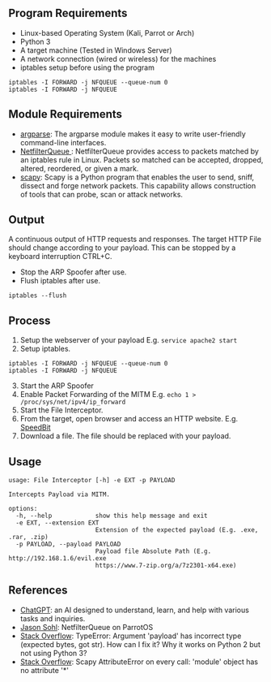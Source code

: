 ## Program Requirements

* Linux-based Operating System (Kali, Parrot or Arch)
* Python 3
* A target machine (Tested in Windows Server)
* A network connection (wired or wireless) for the machines
* iptables setup before using the program
```
iptables -I FORWARD -j NFQUEUE --queue-num 0
iptables -I FORWARD -j NFQUEUE
```

## Module Requirements

* [argparse](https://docs.python.org/3/library/argparse.html?highlight=argparse): The argparse module makes it easy to write user-friendly command-line interfaces.
* [NetfilterQueue ](https://pypi.org/project/NetfilterQueue/): NetfilterQueue provides access to packets matched by an iptables rule in Linux. Packets so matched can be accepted, dropped, altered, reordered, or given a mark.
* [scapy](https://scapy.readthedocs.io/en/latest/): Scapy is a Python program that enables the user to send, sniff, dissect and forge network packets. This capability allows construction of tools that can probe, scan or attack networks.

## Output

A continuous output of HTTP requests and responses. The target HTTP File should change according to your payload.
This can be stopped by a keyboard interruption CTRL+C.

* Stop the ARP Spoofer after use.
* Flush iptables after use.
```
iptables --flush
```

## Process

1. Setup the webserver of your payload E.g. ```service apache2 start```
2. Setup iptables.
```
iptables -I FORWARD -j NFQUEUE --queue-num 0
iptables -I FORWARD -j NFQUEUE
```
3. Start the ARP Spoofer
4. Enable Packet Forwarding of the MITM E.g. ```echo 1 > /proc/sys/net/ipv4/ip_forward```
5. Start the File Interceptor.
5. From the target, open browser and access an HTTP website. E.g. [SpeedBit](http://www.speedbit.com/)
6. Download a file. The file should be replaced with your payload.

## Usage

```
usage: File Interceptor [-h] -e EXT -p PAYLOAD

Intercepts Payload via MITM.

options:
  -h, --help            show this help message and exit
  -e EXT, --extension EXT
                        Extension of the expected payload (E.g. .exe, .rar, .zip)
  -p PAYLOAD, --payload PAYLOAD
                        Payload file Absolute Path (E.g. http://192.168.1.6/evil.exe
                        https://www.7-zip.org/a/7z2301-x64.exe)
```

## References

* [ChatGPT](https://chat.openai.com/): an AI designed to understand, learn, and help with various tasks and inquiries.
* [Jason Sohl](https://www.jasonsohl.com/netfilterqueue-on-parrotos/): NetfilterQueue on ParrotOS
* [Stack Overflow](https://stackoverflow.com/questions/61098923/typeerror-argument-payload-has-incorrect-type-expected-bytes-got-str-how): TypeError: Argument 'payload' has incorrect type (expected bytes, got str). How can I fix it? Why it works on Python 2 but not using Python 3?
* [Stack Overflow](https://stackoverflow.com/questions/22130342/scapy-attributeerror-on-every-call-module-object-has-no-attribute): Scapy AttributeError on every call: 'module' object has no attribute '*'